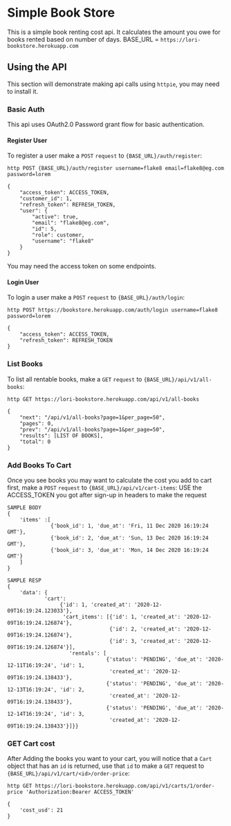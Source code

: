 # Simple Book Store

This is a simple book renting cost api. It calculates the amount you owe for books rented based on number of days.
BASE_URL = `https://lori-bookstore.herokuapp.com`

## Using the API

This section will demonstrate making api calls using `httpie`, you may need to install it.

### Basic Auth

This api uses OAuth2.0 Password grant flow for basic authentication.

#### Register User

To register a user make a `POST` `request` to `{BASE_URL}/auth/register`:

```
http POST {BASE_URL}/auth/register username=flake8 email=flake8@eg.com password=lorem

{
    "access_token": ACCESS_TOKEN,
    "customer_id": 1,
    "refresh_token": REFRESH_TOKEN,
    "user": {
        "active": true,
        "email": "flake8@eg.com",
        "id": 5,
        "role": customer,
        "username": "flake8"
    }
}
```
You may need the access token on some endpoints.

#### Login User
To login a user make a `POST` `request` to `{BASE_URL}/auth/login`:

```
http POST https://bookstore.herokuapp.com/auth/login username=flake8 password=lorem

{
    "access_token": ACCESS_TOKEN,
    "refresh_token": REFRESH_TOKEN
}

```


### List Books
To list all rentable books, make a `GET` `request` to `{BASE_URL}/api/v1/all-books`:

```
http GET https://lori-bookstore.herokuapp.com/api/v1/all-books

{
    "next": "/api/v1/all-books?page=1&per_page=50",
    "pages": 0,
    "prev": "/api/v1/all-books?page=1&per_page=50",
    "results": [LIST OF BOOKS],
    "total": 0
}
```


### Add Books To Cart
Once you see books you may want to calculate the cost you add to cart first, make a `POST` `request` to 
`{BASE_URL}/api/v1/cart-items`: USE the ACCESS_TOKEN you got after sign-up in headers to make the request

```
SAMPLE BODY
{
    'items' :[
              {'book_id': 1, 'due_at': 'Fri, 11 Dec 2020 16:19:24 GMT'}, 
              {'book_id': 2, 'due_at': 'Sun, 13 Dec 2020 16:19:24 GMT'},
              {'book_id': 3, 'due_at': 'Mon, 14 Dec 2020 16:19:24 GMT'}
    ]
}

SAMPLE RESP
{
    'data': {
            'cart': 
                 {'id': 1, 'created_at': '2020-12-09T16:19:24.123033'},
                  'cart_items': [{'id': 1, 'created_at': '2020-12-09T16:19:24.126874'},
                                 {'id': 2, 'created_at': '2020-12-09T16:19:24.126874'},
                                 {'id': 3, 'created_at': '2020-12-09T16:19:24.126874'}],
                    'rentals': [
                                {'status': 'PENDING', 'due_at': '2020-12-11T16:19:24', 'id': 1, 
                                 'created_at': '2020-12-09T16:19:24.138433'}, 
                                {'status': 'PENDING', 'due_at': '2020-12-13T16:19:24', 'id': 2,
                                 'created_at': '2020-12-09T16:19:24.138433'},
                                {'status': 'PENDING', 'due_at': '2020-12-14T16:19:24', 'id': 3,
                                 'created_at': '2020-12-09T16:19:24.138433'}]}}
```

### GET Cart cost
After Adding the books you want to your cart, you will notice that a `Cart` object that has an `id` is returned, 
use that  `id` to make a `GET` request to `{BASE_URL}/api/v1/cart/<id>/order-price`:

```
http GET https://lori-bookstore.herokuapp.com/api/v1/carts/1/order-price 'Authorization:Bearer ACCESS_TOKEN'

{
    'cost_usd': 21
}
```

